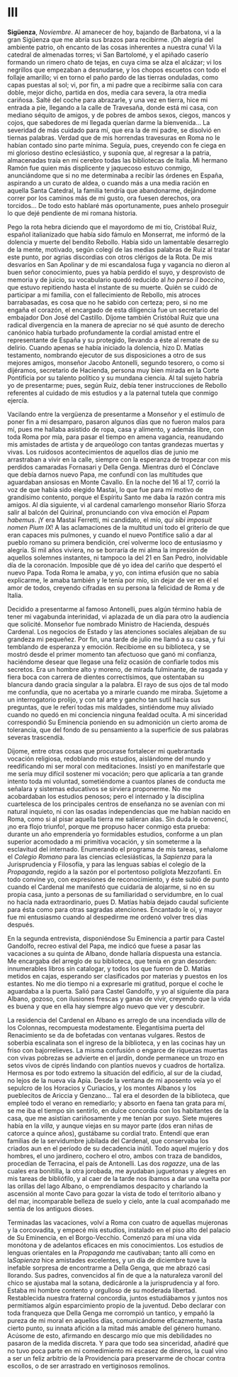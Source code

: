# III

**Sigüenza**, *Noviembre*. Al amanecer de hoy, bajando de Barbatona, vi a la
gran Sigüenza que me abría sus brazos para recibirme. ¡Oh alegría del ambiente
patrio, oh encanto de las cosas inherentes a nuestra cuna! Vi la catedral de
almenadas torres; vi San Bartolomé, y el apiñado caserío formando un rimero
chato de tejas, en cuya cima se alza el alcázar; vi los negrillos que empezaban
a desnudarse, y los chopos escuetos con todo el follaje amarillo; vi en torno
el paño pardo de las tierras onduladas, como capas puestas al sol; vi, por fin,
a mi padre que a recibirme salía con cara doble, mejor dicho, partida en dos,
media cara severa, la otra media cariñosa. Salté del coche para abrazarle,
y una vez en tierra, hice mi entrada a pie, llegando a la calle de Travesaña,
donde está mi casa, con mediano séquito de amigos, y de pobres de ambos sexos,
ciegos, mancos y cojos, que sabedores de mi llegada querían darme la
bienvenida... La severidad de más cuidado para mí, que era la de mi padre, se
disolvió en tiernas palabras. Verdad que de mis horrendas travesuras en Roma no
le habían contado sino parte mínima. Seguía, pues, creyendo con fe ciega en mi
glorioso destino eclesiástico, y suponía que, al regresar a la patria,
almacenadas traía en mi cerebro todas las bibliotecas de Italia. Mi hermano
Ramón fue quien más displicente y jaquecoso estuvo conmigo, anunciándome que si
no me determinaba a recibir las órdenes en España, aspirando a un curato de
aldea, o cuando más a una media ración en aquella Santa Catedral, la familia
tendría que abandonarme, dejándome correr por los caminos más de mi gusto, ora
fuesen derechos, ora torcidos... De todo esto hablaré más oportunamente, pues
anhelo proseguir lo que dejé pendiente de mi romana historia.

Pego la rota hebra diciendo que el mayordomo de mi tío, Cristóbal Ruiz, español
italianizado que había sido fámulo en Monserrat, me informó de la dolencia
y muerte del bendito Rebollo. Había sido un lamentable desarreglo de la mente,
motivado, según colegí de las medias palabras de Ruiz al tratar este punto, por
agrias discordias con otros clérigos de la Rota. De mis desvaríos en San
Apolinar y de mi escandalosa fuga y vagancia no dieron al buen señor
conocimiento, pues ya había perdido el suyo, y desprovisto de memoria y de
juicio, su vocabulario quedó reducido al *ho perso il boccino*, que estuvo
repitiendo hasta el instante de su muerte. Quién se cuidó de participar a mi
familia, con el fallecimiento de Rebollo, mis atroces barrabasadas, es cosa que
no he sabido con certeza; pero, si no me engaña el corazón, el encargado de
esta diligencia fue un secretario del embajador Don José del Castillo. Díjome
también Cristóbal Ruiz que una radical divergencia en la manera de apreciar no
sé qué asunto de derecho canónico había turbado profundamente la cordial
amistad entre el representante de España y su protegido, llevando a éste al
remate de su delirio. Cuando apenas se había iniciado la dolencia, hizo D.
Matías testamento, nombrando ejecutor de sus disposiciones a otro de sus
mejores amigos, monseñor Jacobo Antonelli, segundo tesorero, o como si
dijéramos, secretario de Hacienda, persona muy bien mirada en la Corte
Pontificia por su talento político y su mundana ciencia. Al tal sujeto habría
yo de presentarme; pues, según Ruiz, debía tener instrucciones de Rebollo
referentes al cuidado de mis estudios y a la paternal tutela que conmigo
ejercía.

Vacilando entre la vergüenza de presentarme a Monseñor y el estímulo de poner
fin a mi desamparo, pasaron algunos días que no fueron malos para mí, pues me
hallaba asistido de ropa, casa y alimento, y además libre, con toda Roma por
mía, para pasar el tiempo en amena vagancia, reanudando mis amistades de
artista y de arqueólogo con tantas grandezas muertas y vivas. Los ruidosos
acontecimientos de aquellos días de junio me arrastraban a vivir en la calle,
siempre con la esperanza de tropezar con mis perdidos camaradas Fornasari
y Della Genga. Mientras duró el Cónclave que debía darnos nuevo Papa, me
confundí con las multitudes que aguardaban ansiosas en Monte Cavallo. En la
noche del 16 al 17, corrió la voz de que había sido elegido Mastai, lo que fue
para mí motivo de grandísimo contento, porque el Espíritu Santo me daba la
razón contra mis amigos. Al día siguiente, vi al cardenal camarlengo monseñor
Riario Sforza salir al balcón del Quirinal, pronunciando con viva emoción el
*Papam habemus*. ¡Y era Mastai Ferretti, mi candidato, el mío, *qui sibi
imposuit nomen Pium IX*! A las aclamaciones de la multitud uní todo el griterío
de que eran capaces mis pulmones, y cuando el nuevo Pontífice salió a dar al
pueblo romano su primera bendición, creí volverme loco de entusiasmo y alegría.
Si mil años viviera, no se borraría de mi alma la impresión de aquellos
solemnes instantes, ni tampoco la del 21 en San Pedro, inolvidable día de la
coronación. Imposible que dé yo idea del cariño que despertó el nuevo Papa.
Toda Roma le amaba, y yo, con íntima efusión que no sabía explicarme, le amaba
también y le tenía por mío, sin dejar de ver en él el amor de todos, creyendo
cifradas en su persona la felicidad de Roma y de Italia.

Decidido a presentarme al famoso Antonelli, pues algún término había de tener
mi vagabunda interinidad, vi aplazada de un día para otro la audiencia que
solicité. Monseñor fue nombrado Ministro de Hacienda, después Cardenal. Los
negocios de Estado y las atenciones sociales alejaban de su grandeza mi
pequeñez. Por fin, una tarde de julio me llamó a su casa, y fui temblando de
esperanza y emoción. Recibiome en su biblioteca, y se mostró desde el primer
momento tan afectuoso que ganó mi confianza, haciéndome desear que llegase una
feliz ocasión de confiarle todos mis secretos. Era un hombre alto y moreno, de
mirada fulminante, de rasgada y fiera boca con carrera de dientes
correctísimos, que ostentaban su blancura dando gracia singular a la palabra.
El rayo de sus ojos de tal modo me confundía, que no acertaba yo a mirarle
cuando me miraba. Sujetome a un interrogatorio prolijo, y con tal arte y gancho
tan sutil hacía sus preguntas, que le referí todas mis maldades, sintiéndome
muy aliviado cuando no quedó en mi conciencia ninguna fealdad oculta. A mi
sinceridad correspondió Su Eminencia poniendo en su admonición un cierto aroma
de tolerancia, que del fondo de su pensamiento a la superficie de sus palabras
severas trascendía.

Díjome, entre otras cosas que procurase fortalecer mi quebrantada vocación
religiosa, redoblando mis estudios, aislándome del mundo y reedificando mi ser
moral con meditaciones. Insistí yo en manifestarle que me sería muy difícil
sostener mi vocación; pero que aplicaría a tan grande intento toda mi voluntad,
sometiéndome a cuantos planes de conducta me señalara y sistemas educativos se
sirviera proponerme. No me acobardaban los estudios penosos; pero el internado
y la disciplina cuartelesca de los principales centros de enseñanza no se
avenían con mi natural inquieto, ni con las osadas independencias que me habían
nacido en Roma, como si al pisar aquella tierra me salieran alas. Sin duda le
convencí, ¡no era flojo triunfo!, porque me propuso hacer conmigo esta prueba:
durante un año emprendería yo formidables estudios, conforme a un plan superior
acomodado a mi primitiva vocación, y sin someterme a la esclavitud del
internado. Enumerando el programa de mis tareas, señalome el *Colegio Romano*
para las ciencias eclesiásticas, la *Sapienza* para la Jurisprudencia
y Filosofía, y para las lenguas sabias el colegio de la *Propaganda*, regido
a la sazón por el portentoso políglota Mezzofanti. En todo convine yo, con
expresiones de reconocimiento, y éste subió de punto cuando el Cardenal me
manifestó que cuidaría de alojarme, si no en su propia casa, junto a personas
de su familiaridad o servidumbre, en lo cual no hacía nada extraordinario, pues
D. Matías había dejado caudal suficiente para ésta como para otras sagradas
atenciones. Encantado le oí, y mayor fue mi entusiasmo cuando al despedirme me
ordenó volver tres días después.

En la segunda entrevista, disponiéndose Su Eminencia a partir para Castel
Gandolfo, recreo estival del Papa, me indicó que fuese a pasar las vacaciones
a su quinta de Albano, donde hallaría dispuesta una estancia. Me encargaba del
arreglo de su biblioteca, que tenía en gran desorden: innumerables libros sin
catalogar, y todos los que fueron de D. Matías metidos en cajas, esperando ser
clasificados por materias y puestos en los estantes. No me dio tiempo ni
a expresarle mi gratitud, porque el coche le aguardaba a la puerta. Salió para
Castel Gandolfo, y yo al siguiente día para Albano, gozoso, con ilusiones
frescas y ganas de vivir, creyendo que la vida es buena y que en ella hay
siempre algo nuevo que ver y descubrir.

La residencia del Cardenal en Albano es arreglo de una incendiada *villa* de
los Colonnas, recompuesta modestamente. Elegantísima puerta del Renacimiento se
da de bofetadas con ventanas vulgares. Restos de soberbia escalinata son el
ingreso de la biblioteca, y en las cocinas hay un friso con bajorrelieves. La
misma confusión o engarce de riquezas muertas con vivas pobrezas se advierte en
el jardín, donde permanece un trozo en setos vivos de ciprés lindando con
plantíos nuevos y cuadros de hortaliza. Hermosa es por todo extremo la
situación del edificio, al sur de la ciudad, no lejos de la nueva vía Apia.
Desde la ventana de mi aposento veía yo el sepulcro de los Horacios
y Curiacios, y los montes Albanos y los pueblecitos de Ariccia y Genzano... Tal
era el desorden de la biblioteca, que empleé todo el verano en remediarlo;
y absorto en faena tan grata para mí, se me iba el tiempo sin sentirlo, en
dulce concordia con los habitantes de la casa, que me asistían cariñosamente
y me tenían por suyo. Siete mujeres había en la *villa*, y aunque viejas en su
mayor parte (dos eran niñas de catorce a quince años), gustábame su cordial
trato. Entendí que eran familias de la servidumbre jubilada del Cardenal, que
conservaba los criados aun en el período de su decadencia inútil. Todo aquel
mujerío y dos hombres, el uno jardinero, cochero el otro, ambos con traza de
bandidos, procedían de Terracina, el país de Antonelli. Las dos *ragazze*, una
de las cuales era bonitilla, la otra jorobada, me ayudaban juguetonas y alegres
en mis tareas de bibliófilo, y al caer de la tarde nos íbamos a dar una vuelta
por las orillas del lago Albano, o emprendíamos despacito y charlando la
ascensión al monte Cavo para gozar la vista de todo el territorio albano y del
mar, incomparable belleza de suelo y cielo, ante la cual acompañado me sentía
de los antiguos dioses.

Terminadas las vacaciones, volví a Roma con cuatro de aquellas mujeronas y la
corcovadita, y empecé mis estudios, instalado en el piso alto del palacio de Su
Eminencia, en el Borgo-Vecchio. Comenzó para mí una vida monótona y de
adelantos eficaces en mis conocimientos. Los estudios de lenguas orientales en
la *Propaganda* me cautivaban; tanto allí como en la*Sapienza* hice amistades
excelentes, y un día de diciembre tuve la inefable sorpresa de encontrarme
a Della Genga, que me abrazó casi llorando. Sus padres, convencidos al fin de
que a la naturaleza varonil del chico se ajustaba mal la sotana, dedicáronle
a la jurisprudencia y al foro. Estaba mi hombre contento y orgulloso de su
moderada libertad. Restablecida nuestra fraternal concordia, juntos
estudiábamos y juntos nos permitíamos algún esparcimiento propio de la
juventud. Debo declarar con toda franqueza que Della Genga me corrompió un
tantico, y empañó la pureza de mi moral en aquellos días, comunicándome
eficazmente, hasta cierto punto, su innata afición a la mitad más amable del
género humano. Acúsome de esto, afirmando en descargo mío que mis debilidades
no pasaron de la medida discreta. Y para que todo sea sinceridad, añadiré que
no tuvo poca parte en mi comedimiento mi escasez de dineros, la cual vino a ser
un feliz arbitrio de la Providencia para preservarme de chocar contra escollos,
o de ser arrastrado en vertiginosos remolinos.
